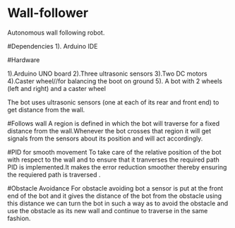 # Wall-follower
Autonomous wall following robot.

#Dependencies
  1). Arduino IDE
  
#Hardware

  1).Arduino UNO board
  2).Three ultrasonic sensors
  3).Two DC motors
  4).Caster wheel//for balancing the boot on ground
  5). A bot with 2 wheels (left and right) and a caster wheel
  
The bot uses ultrasonic sensors (one at each of its rear and front end) to get distance from the wall.

#Follows wall
A region is defined in which the bot will traverse for a fixed distance from the wall.Whenever the bot crosses that region it will get signals from the sensors
about its position and will act accordingly.

#PID for smooth movement
   To take care of the relative position of the bot with respect to the wall and to ensure that it tranverses the required path PID is implemented.It makes the
   error reduction smoother thereby ensuring the requiered path is traversed .

#Obstacle Avoidance
  For obstacle avoiding bot a sensor is put at the front end of the bot and it gives the distance of the bot from the obstacle using this distance we can turn
  the bot in such a way as to avoid the obstacle and use the obstacle as its new wall and continue to traverse in the same fashion.
